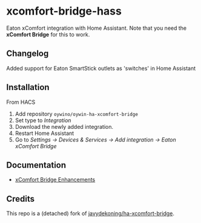 # xcomfort-bridge-hass

Eaton xComfort integration with Home Assistant. Note that you need the **xComfort Bridge** for this to work.

## Changelog

Added support for Eaton SmartStick outlets as 'switches' in Home Assistant

## Installation

From HACS

1. Add repository `oywino/oywin-ha-xcomfort-bridge`
2. Set type to _Integration_
3. Download the newly added integration.
4. Restart Home Assistant
5. Go to _Settings -> Devices & Services -> Add integration -> Eaton xComfort Bridge_

## Documentation

- [xComfort Bridge Enhancements](docs/docs_summary.md)

## Credits

This repo is a (detached) fork of [javydekoning/ha-xcomfort-bridge](https://github.com/javydekoning/ha-xcomfort-bridge). 